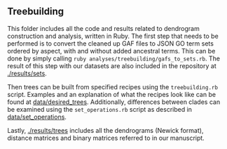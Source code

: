 ## Treebuilding

This folder includes all the code and results related to dendrogram construction and analysis, written in Ruby.
The first step that needs to be performed is to convert the cleaned up GAF files to JSON GO term sets ordered by aspect, with and without added ancestral terms.
This can be done by simply calling `ruby analyses/treebuilding/gafs_to_sets.rb`.
The result of this step with our datasets are also included in the repository at [./results/sets](https://github.com/Dill-PICL/GOMAP-Paper-2019.1/tree/master/analyses/treebuilding/results/sets).

Then trees can be built from specified recipes using the `treebuilding.rb` script.
Examples and an explanation of what the recipes look like can be found at [data/desired_trees](https://github.com/Dill-PICL/GOMAP-Paper-2019.1/tree/master/data/desired_trees).
Additionally, differences between clades can be examined using the `set_operations.rb` script as described in [data/set_operations](https://github.com/Dill-PICL/GOMAP-Paper-2019.1/tree/master/data/set_operations).

Lastly, [./results/trees](https://github.com/Dill-PICL/GOMAP-Paper-2019.1/tree/master/analyses/treebuilding/results/trees) includes all the dendrograms (Newick format), distance matrices and binary matrices referred to in our manuscript.


